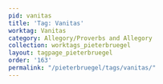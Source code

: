 ```yaml
---
pid: vanitas
title: 'Tag: Vanitas'
worktag: Vanitas
category: Allegory/Proverbs and Allegory
collection: worktags_pieterbruegel
layout: tagpage_pieterbruegel
order: '163'
permalink: "/pieterbruegel/tags/vanitas/"
---
```

